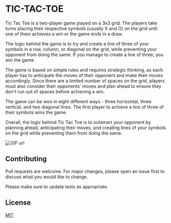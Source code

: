 # TIC-TAC-TOE

Tic Tac Toe is a two-player game played on a 3x3 grid. The players take turns placing their respective symbols (usually X and O) on the grid until one of them achieves a win or the game ends in a draw.

The logic behind the game is to try and create a line of three of your symbols in a row, column, or diagonal on the grid, while preventing your opponent from doing the same. If you manage to create a line of three, you win the game.

The game is based on simple rules and requires strategic thinking, as each player has to anticipate the moves of their opponent and make their moves accordingly. Since there are a limited number of spaces on the grid, players must also consider their opponents' moves and plan ahead to ensure they don't run out of spaces before achieving a win.

The game can be won in eight different ways - three horizontal, three vertical, and two diagonal lines. The first player to achieve a line of three of their symbols wins the game.

Overall, the logic behind Tic Tac Toe is to outsmart your opponent by planning ahead, anticipating their moves, and creating lines of your symbols on the grid while preventing them from doing the same.

![GIF url](https://geekflare.com/wp-content/uploads/2021/08/Tic-Tac-Toe-Win-Gameplay-2-e1629210887925.png "autoplay, loop")

## Contributing

Pull requests are welcome. For major changes, please open an issue first
to discuss what you would like to change.

Please make sure to update tests as appropriate.

## License

[MIT](https://choosealicense.com/licenses/mit/)
